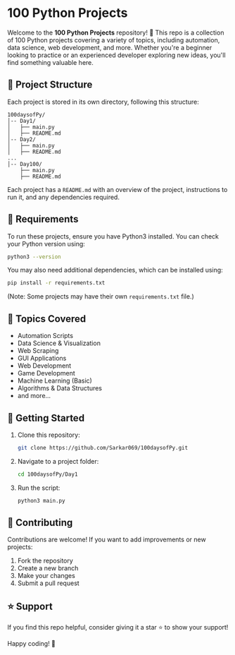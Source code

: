 # 100 Python Projects

Welcome to the **100 Python Projects** repository! 🚀 This repo is a collection of 100 Python projects covering a variety of topics, including automation, data science, web development, and more. Whether you're a beginner looking to practice or an experienced developer exploring new ideas, you'll find something valuable here.

## 📂 Project Structure
Each project is stored in its own directory, following this structure:
```
100daysofPy/
│-- Day1/
│   ├── main.py
│   ├── README.md
│-- Day2/
│   ├── main.py
│   ├── README.md
...
│-- Day100/
    ├── main.py
    ├── README.md
```
Each project has a `README.md` with an overview of the project, instructions to run it, and any dependencies required.

## 🔧 Requirements
To run these projects, ensure you have Python3 installed. You can check your Python version using:
```sh
python3 --version
```
You may also need additional dependencies, which can be installed using:
```sh
pip install -r requirements.txt
```
(Note: Some projects may have their own `requirements.txt` file.)

## 📌 Topics Covered
- Automation Scripts
- Data Science & Visualization
- Web Scraping
- GUI Applications
- Web Development
- Game Development
- Machine Learning (Basic)
- Algorithms & Data Structures
- and more...

## 🚀 Getting Started
1. Clone this repository:
   ```sh
   git clone https://github.com/Sarkar069/100daysofPy.git
   ```
2. Navigate to a project folder:
   ```sh
   cd 100daysofPy/Day1
   ```
3. Run the script:
   ```sh
   python3 main.py
   ```

## 🤝 Contributing
Contributions are welcome! If you want to add improvements or new projects:
1. Fork the repository
2. Create a new branch
3. Make your changes
4. Submit a pull request

## ⭐ Support
If you find this repo helpful, consider giving it a star ⭐ to show your support!

Happy coding! 🎯

